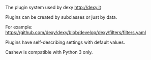 The plugin system used by dexy http://dexy.it

Plugins can be created by subclasses or just by data.

For example:
https://github.com/dexy/dexy/blob/develop/dexy/filters/filters.yaml

Plugins have self-describing settings with default values.

Cashew is compatible with Python 3 only.
